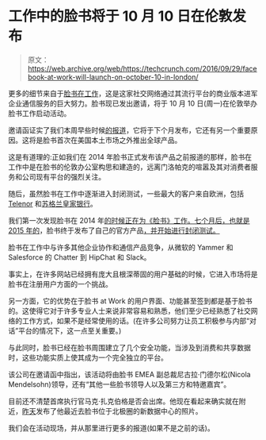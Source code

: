 # 工作中的脸书将于 10 月 10 日在伦敦发布 

> 原文：<https://web.archive.org/web/https://techcrunch.com/2016/09/29/facebook-at-work-will-launch-on-october-10-in-london/>

更多的细节来自于[脸书在工作](https://web.archive.org/web/20221206022018/https://work.fb.com/)，这是这家社交网络通过其流行平台的商业版本进军企业通信服务的巨大努力。脸书现已发出邀请，将于 10 月 10 日(周一)在伦敦举办脸书工作启动活动。

邀请函证实了我们本周早些时候[的报道](https://web.archive.org/web/20221206022018/https://beta.techcrunch.com/2016/09/27/facebook-for-work/)，它将于下个月发布，它还有另一个重要原因。这将是脸书首次在美国本土市场之外推出全球产品。

这是有道理的:正如我们在 2014 年脸书正式发布该产品之前报道的那样，脸书在工作中是在脸书的伦敦办公室构思和建造的，远离门洛帕克的喧嚣及其对消费者服务和公司现有平台的强烈关注。

随后，虽然脸书在工作中逐渐进入封闭测试，一些最大的客户来自欧洲，包括 [Telenor](https://web.archive.org/web/20221206022018/https://beta.techcrunch.com/2016/03/02/facebook-adds-36k-telenor-employees-to-facebook-at-work-as-it-gears-up-for-global-launch/) 和[苏格兰皇家银行](https://web.archive.org/web/20221206022018/https://beta.techcrunch.com/2015/10/25/facebook-at-work-signs-up-its-biggest-business-yet-100000-workers-from-the-royal-bank-of-scotland/)。

我们第一次发现脸书在 2014 年[的时候正在为《脸书》工作。七个月后，也就是 2015 年的](https://web.archive.org/web/20221206022018/https://beta.techcrunch.com/2014/06/25/facebook-at-work/)，脸书终于发布了自己的官方产品[，并开始进行封闭测试。](https://web.archive.org/web/20221206022018/https://beta.techcrunch.com/2015/01/14/facebook-at-work-ios-android/)

脸书在工作中与许多其他企业协作和通信产品竞争，从微软的 Yammer 和 Salesforce 的 Chatter 到 HipChat 和 Slack。

事实上，在许多网站已经拥有庞大且根深蒂固的用户基础的时候，它进入市场将是脸书在注册用户方面的一个挑战。

另一方面，它的优势在于脸书 at Work 的用户界面、功能甚至签到都是基于脸书的。这使得它对于许多专业人士来说非常容易和熟悉，他们至少已经熟悉了社交网络的工作方式，如果不是经常使用的话。(在许多公司努力让员工积极参与内部“对话”平台的情况下，这一点至关重要。)

与此同时，脸书已经在脸书周围建立了几个安全功能，当涉及到消费和共享数据时，这些功能实质上使其成为一个完全独立的平台。

该公司在邀请函中指出，该活动将由脸书 EMEA 副总裁尼古拉·门德尔松(Nicola Mendelsohn)领导，还有“其他一些脸书领导人以及第三方和特邀嘉宾”。

目前还不清楚首席执行官马克·扎克伯格是否会出席。他现在看起来确实就在附近，[昨天](https://web.archive.org/web/20221206022018/https://beta.techcrunch.com/gallery/facebook-lulea/)发布了他最近去脸书位于北极圈的新数据中心的照片。

我们会在活动现场，并从那里进行更多的报道(如果不是之前的话)。